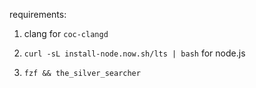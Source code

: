requirements:

1. clang for `coc-clangd` 


2. `curl -sL install-node.now.sh/lts | bash` for node.js

3. `fzf && the_silver_searcher`
